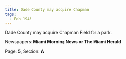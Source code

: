 ```yaml
---  
title: Dade County may acquire Chapman  
tags:  
  - Feb 1946  
---  
```

  
Dade County may acquire Chapman Field for a park.  
  
Newspapers: **Miami Morning News or The Miami Herald**  
  
Page: **5**, Section: **A** 
